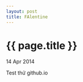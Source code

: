 ```yaml
---
layout: post
title: FAlentine
---
```


{{ page.title }}
================

<p class="meta">14 Apr 2014</p>

Test thử github.io